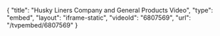 {
    "title": "Husky Liners Company and General Products Video",
    "type": "embed",
    "layout": "iframe-static",
    "videoId": "6807569",
    "url": "\/tvpembed\/6807569"
}